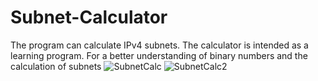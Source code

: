 # Subnet-Calculator

The program can calculate IPv4 subnets.
The calculator is intended as a learning program.
For a better understanding of binary numbers and the calculation of subnets
![SubnetCalc](https://github.com/user-attachments/assets/0ad6c00c-4a38-4481-be92-876f49ff7ad9)
![SubnetCalc2](https://github.com/user-attachments/assets/3c64ecad-33bb-4c7b-b4d7-5bb24bf69d1b)
